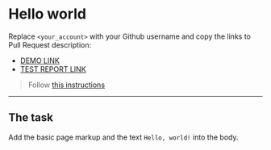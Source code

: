 # Hello world
Replace `<your_account>` with your Github username and copy the links to Pull Request description:
- [DEMO LINK](https://Denis-Demyanok.github.io/layout_hello-world/)
- [TEST REPORT LINK](https://Denis-Demyanok.github.io/layout_hello-world/report/html_report/)

> Follow [this instructions](https://github.com/mate-academy/layout_task-guideline#how-to-solve-the-layout-tasks-on-github)
___

## The task 
Add the basic page markup and the text `Hello, world!` into the body.

